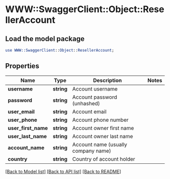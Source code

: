 # WWW::SwaggerClient::Object::ResellerAccount

## Load the model package
```perl
use WWW::SwaggerClient::Object::ResellerAccount;
```

## Properties
Name | Type | Description | Notes
------------ | ------------- | ------------- | -------------
**username** | **string** | Account username | 
**password** | **string** | Account password (unhashed) | 
**user_email** | **string** | Account email | 
**user_phone** | **string** | Account phone number | 
**user_first_name** | **string** | Account owner first name | 
**user_last_name** | **string** | Account owner last name | 
**account_name** | **string** | Account name (usually company name) | 
**country** | **string** | Country of account holder | 

[[Back to Model list]](../README.md#documentation-for-models) [[Back to API list]](../README.md#documentation-for-api-endpoints) [[Back to README]](../README.md)


